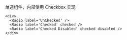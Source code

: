 单选组件，内部使用 Checkbox 实现
```
<div>
  <Radio label='UnChecked' />
  <Radio label='Checked' checked />
  <Radio label='Checked Disabled' checked disabled />
</div>
```
